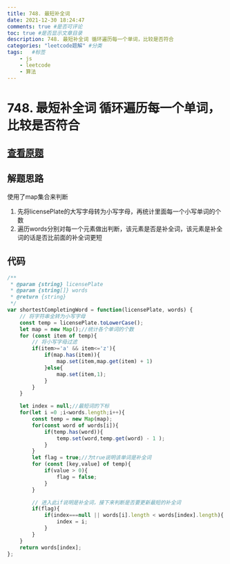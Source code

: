 ```yaml
---
title: 748. 最短补全词 
date: 2021-12-30 18:24:47
comments: true #是否可评论
toc: true #是否显示文章目录
description: 748. 最短补全词 循环遍历每一个单词，比较是否符合
categories: "leetcode题解" #分类
tags:   #标签
    - js
    - leetcode
    - 算法
---
```



# 748. 最短补全词 循环遍历每一个单词，比较是否符合

## [查看原题](https://leetcode-cn.com/problems/shortest-completing-word/)

## 解题思路

使用了map集合来判断

1. 先将licensePlate的大写字母转为小写字母，再统计里面每一个小写单词的个数
2. 遍历words分别对每一个元素做出判断，该元素是否是补全词，该元素是补全词的话是否比前面的补全词更短

## 代码

```javascript
/**
 * @param {string} licensePlate
 * @param {string[]} words
 * @return {string}
 */
var shortestCompletingWord = function(licensePlate, words) {
	// 将字符串全转为小写字母
	const temp = licensePlate.toLowerCase();
	let map = new Map();//统计各个单词的个数
	for (const item of temp){
		// 将小写字母过滤
		if(item>='a' && item<='z'){
			if(map.has(item)){
				map.set(item,map.get(item) + 1)
			}else{
				map.set(item,1);
			}
		}
	}

	let index = null;//最短词的下标
	for(let i =0 ;i<words.length;i++){
		const temp = new Map(map);
		for(const word of words[i]){
			if(temp.has(word)){
				temp.set(word,temp.get(word) - 1 );
			}
		}
		let flag = true;//为true说明该单词是补全词
		for (const [key,value] of temp){
			if(value > 0){
				flag = false;
			}
		}

		// 进入此if说明是补全词，接下来判断是否要更新最短的补全词
		if(flag){
			if(index===null || words[i].length < words[index].length){
				index = i;
			}
		}
	}
	return words[index];
};

```



